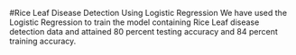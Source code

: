 #Rice Leaf Disease Detection Using Logistic Regression
We have used the Logistic Regression to train the model containing Rice Leaf disease detection data and attained 80 percent testing accuracy and 84 percent training accuracy.
